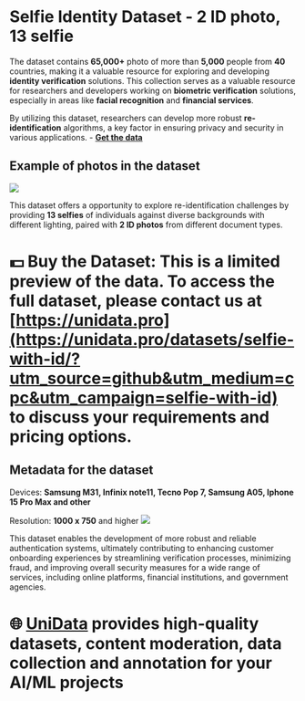 # Selfie Identity Dataset - 2 ID photo, 13 selfie

The dataset contains **65,000+** photo of more than **5,000** people from **40** countries, making it a valuable resource for exploring and developing **identity verification** solutions. This collection serves as a valuable resource for researchers and developers working on **biometric verification** solutions, especially in areas like **facial recognition** and **financial services**. 

By utilizing this dataset, researchers can develop more robust **re-identification** algorithms, a key factor in ensuring privacy and security in various applications. - **[Get the data](https://unidata.pro/datasets/selfie-with-id/?utm_source=github&utm_medium=cpc&utm_campaign=selfie-with-id)**

## Example of photos in the dataset
![](https://www.googleapis.com/download/storage/v1/b/kaggle-user-content/o/inbox%2F22059654%2F1014bc8e62e232cc2ecb28e7d8ccdc3c%2F.png?generation=1730863166146276&alt=media)

This dataset offers a opportunity to explore re-identification challenges by providing **13 selfies** of individuals against diverse backgrounds with different lighting, paired with **2 ID photos** from different document types. 

# 💵 Buy the Dataset: This is a limited preview of the data. To access the full dataset, please contact us at [https://unidata.pro](https://unidata.pro/datasets/selfie-with-id/?utm_source=github&utm_medium=cpc&utm_campaign=selfie-with-id) to discuss your requirements and pricing options.

## Metadata for the dataset
Devices: **Samsung M31, Infinix note11, Tecno Pop 7, Samsung A05, Iphone 15 Pro Max and other**

Resolution: **1000 x 750** and higher
![](https://www.googleapis.com/download/storage/v1/b/kaggle-user-content/o/inbox%2F22059654%2F0f1a70b3b5056e2610f22499cac19c7f%2FFrame%20136.png?generation=1730588713101089&alt=media)

This dataset enables the development of more robust and reliable authentication systems, ultimately contributing to enhancing customer onboarding experiences by streamlining verification processes, minimizing fraud, and improving overall security measures for a wide range of services, including online platforms, financial institutions, and government agencies.

# 🌐 [UniData](https://unidata.pro/datasets/selfie-with-id/?utm_source=github&utm_medium=cpc&utm_campaign=selfie-with-id) provides high-quality datasets, content moderation, data collection and annotation for your AI/ML projects 
